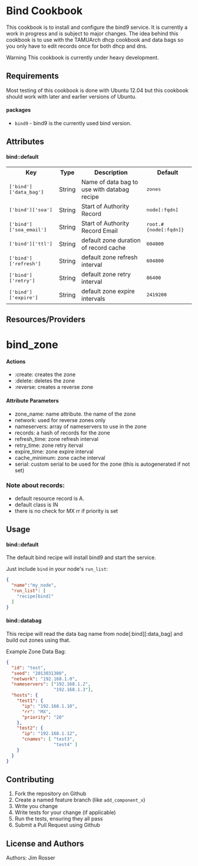 Bind Cookbook
=============
This cookbook is to install and configure the bind9 service. It is currently a
work in progress and is subject to major changes. The idea behind
this cookbook is to use with the TAMUArch dhcp cookbook and data bags so 
you only have to edit records once for both dhcp and dns.

Warning This cookbook is currently under heavy development.

Requirements
------------
Most testing of this cookbook is done with Ubuntu 12.04 but this cookbook 
should work with later and earlier versions of Ubuntu.  

#### packages
- `bind9` - bind9 is the currently used bind version.

Attributes
----------
#### bind::default
<table>
  <tr>
    <th>Key</th>
    <th>Type</th>
    <th>Description</th>
    <th>Default</th>
  </tr>
  <tr>
    <td><tt>['bind']['data_bag']</tt></td>
    <td>String</td>
    <td>Name of data bag to use with databag recipe</td>
    <td><tt>zones</tt></td>
  </tr>
  <tr>
    <td><tt>['bind']['soa']</tt></td>
    <td>String</td>
    <td>Start of Authority Record</td>
    <td><tt>node[:fqdn]</tt></td>
  </tr>
  <tr>
    <td><tt>['bind']['soa_email']</tt></td>
    <td>String</td>
    <td>Start of Authority Record Email</td>
    <td><tt>root.#{node[:fqdn]}</tt></td>
  </tr>
  <tr>
    <td><tt>['bind']['ttl']</tt></td>
    <td>String</td>
    <td>default zone duration of record cache</td>
    <td><tt>604800</tt></td>
  </tr> 
  <tr>
    <td><tt>['bind']['refresh']</tt></td>
    <td>String</td>
    <td>default zone refresh interval</td>
    <td><tt>604800</tt></td>
  </tr>
  <tr>
    <td><tt>['bind']['retry']</tt></td>
    <td>String</td>
    <td>default zone retry interval</td>
    <td><tt>86400</tt></td>
  </tr>
  <tr>
    <td><tt>['bind']['expire']</tt></td>
    <td>String</td>
    <td>default zone expire intervals</td>
    <td><tt>2419200</tt></td>
  </tr>
</table>

Resources/Providers
-------------------
# bind_zone
#### Actions
- :create: creates the zone
- :delete: deletes the zone
- :reverse: creates a reverse zone

#### Attribute Parameters
- zone_name: name attribute. the name of the zone
- network: used for reverse zones only
- nameservers: array of nameservers to use in the zone
- records: a hash of records for the zone
- refresh_time: zone refresh interval
- retry_time: zone retry iterval
- expire_time: zone expire interval
- cache_minimum: zone cache interval
- serial: custom serial to be used for the zone (this is autogenerated if not set)

### Note about records:
- default resource record is A.
- default class is IN
- there is no check for MX rr if priority is set

Usage
-----
#### bind::default
The default bind recipe will install bind9 and start the service.

Just include `bind` in your node's `run_list`:

```json
{
  "name":"my_node",
  "run_list": [
    "recipe[bind]"
  ]
}
```

#### bind::databag
This recipe will read the data bag name from node[:bind][:data_bag] and build out zones using that.

Example Zone Data Bag:
```json
{
  "id": "test",
  "seed": "2013031300",
  "network": "192.168.1.0",
  "nameservers": ["192.168.1.2",
                  "192.168.1.3"],
  "hosts": {
    "test1": {
      "ip": "192.168.1.10",
      "rr": "MX",
      "priority": "20"
    },
    "test2": {
      "ip": "192.168.1.12",
      "cnames": [ "test3",
                  "test4" ]
    }
  }
}
```

Contributing
------------
1. Fork the repository on Github
2. Create a named feature branch (like `add_component_x`)
3. Write you change
4. Write tests for your change (if applicable)
5. Run the tests, ensuring they all pass
6. Submit a Pull Request using Github

License and Authors
-------------------
Authors: Jim Rosser 
